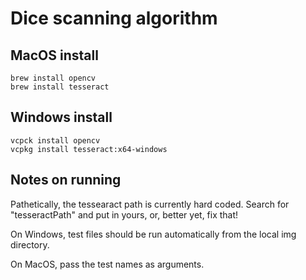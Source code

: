 # Dice scanning algorithm

## MacOS install
```
brew install opencv
brew install tesseract
```

## Windows install
```
vcpck install opencv
vcpkg install tesseract:x64-windows
```

## Notes on running

Pathetically, the tessearact path is currently hard coded.  Search for "tesseractPath" and put in yours, or, better yet, fix that!

On Windows, test files should be run automatically from the local img directory.

On MacOS, pass the test names as arguments.
